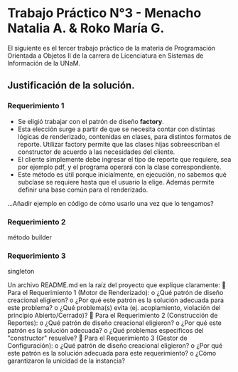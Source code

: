 # Trabajo Práctico N°3 - Menacho Natalia A. & Roko María G.

El siguiente es el tercer trabajo práctico de la materia de Programación Orientada a Objetos II de la carrera de Licenciatura en Sistemas de Información de la UNaM.

## Justificación de la solución.

### Requerimiento 1

- Se eligió trabajar con el patrón de diseño **factory**.
- Esta elección surge a partir de que se necesita contar con distintas lógicas de renderizado, contenidas en clases, para distintos formatos de reporte. Utilizar factory permite que las clases hijas sobreescriban el constructor de acuerdo a las necesidades del cliente.
- El cliente simplemente debe ingresar el tipo de reporte que requiere, sea por ejemplo pdf, y el programa operará con la clase correspondiente.
- Este método es útil porque inicialmente, en ejecución, no sabemos qué subclase se requiere hasta que el usuario la elige. Además permite definir una base común para el renderizado.

...Añadir ejemplo en código de cómo usarlo una vez que lo tengamos?

### Requerimiento 2
método builder

### Requerimiento 3
singleton


Un archivo README.md en la raíz del proyecto que explique claramente:
 Para el Requerimiento 1 (Motor de Renderizado):
o ¿Qué patrón de diseño creacional eligieron?
o ¿Por qué este patrón es la solución adecuada para este problema?
o ¿Qué problema(s) evita (ej. acoplamiento, violación del principio
Abierto/Cerrado)?
 Para el Requerimiento 2 (Construcción de Reportes):
o ¿Qué patrón de diseño creacional eligieron?
o ¿Por qué este patrón es la solución adecuada?
o ¿Qué problemas específicos del "constructor" resuelve?
 Para el Requerimiento 3 (Gestor de Configuración):
o ¿Qué patrón de diseño creacional eligieron?
o ¿Por qué este patrón es la solución adecuada para este
requerimiento?
o ¿Cómo garantizaron la unicidad de la instancia? 
